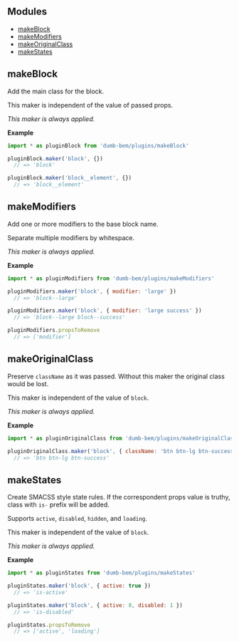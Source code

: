 ## Modules

* [makeBlock](#module_makeBlock)
* [makeModifiers](#module_makeModifiers)
* [makeOriginalClass](#module_makeOriginalClass)
* [makeStates](#module_makeStates)

<a name="module_makeBlock"></a>

## makeBlock
Add the main class for the block.

This maker is independent of the value of passed props.

*This maker is always applied.*

**Example**  
```js
import * as pluginBlock from 'dumb-bem/plugins/makeBlock'

pluginBlock.maker('block', {})
  // => 'block'

pluginBlock.maker('block__element', {})
  // => 'block__element'
```
<a name="module_makeModifiers"></a>

## makeModifiers
Add one or more modifiers to the base block name.

Separate multiple modifiers by whitespace.

*This maker is always applied.*

**Example**  
```js
import * as pluginModifiers from 'dumb-bem/plugins/makeModifiers'

pluginModifiers.maker('block', { modifier: 'large' })
  // => 'block--large'

pluginModifiers.maker('block', { modifier: 'large success' })
  // => 'block--large block--success'

pluginModifiers.propsToRemove
  // => ['modifier']
```
<a name="module_makeOriginalClass"></a>

## makeOriginalClass
Preserve `className` as it was passed.
Without this maker the original class would be lost.

This maker is independent of the value of `block`.

*This maker is always applied.*

**Example**  
```js
import * as pluginOriginalClass from 'dumb-bem/plugins/makeOriginalClass'

pluginOriginalClass.maker('block', { className: 'btn btn-lg btn-success' })
  // => 'btn btn-lg btn-success'
```
<a name="module_makeStates"></a>

## makeStates
Create SMACSS style state rules.
If the correspondent props value is truthy,
class with `is-` prefix will be added.

Supports `active`, `disabled`, `hidden`, and `loading`.

This maker is independent of the value of `block`.

*This maker is always applied.*

**Example**  
```js
import * as pluginStates from 'dumb-bem/plugins/makeStates'

pluginStates.maker('block', { active: true })
  // => 'is-active'

pluginStates.maker('block', { active: 0, disabled: 1 })
  // => 'is-disabled'

pluginStates.propsToRemove
  // => ['active', 'loading']
```
